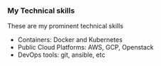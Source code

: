### My Technical skills

These are my prominent technical skills
- Containers: Docker and Kubernetes
- Public Cloud Platforms: AWS, GCP, Openstack
- DevOps tools: git, ansible, etc
